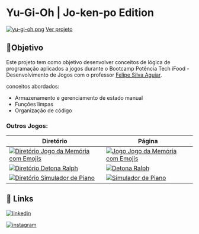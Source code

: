 # Yu-Gi-Oh | Jo-ken-po Edition


[![yu-gi-oh.png](https://i.postimg.cc/wBC4XWm6/yu-gi-oh.png)](https://postimg.cc/5Hmm1SgG)
[Ver projeto](https://euingridsouza.github.io/Jogo_de_cartas_Yu-Gi-Oh/)


## 🎯Objetivo
Este projeto tem como objetivo desenvolver conceitos de lógica de programação aplicados a jogos durante o Bootcamp Potência Tech iFood - Desenvolvimento de Jogos com o professor [Felipe Silva Aguiar](https://github.com/felipeAguiarCode).

conceitos abordados:

- Armazenamento e gerenciamento de estado manual
- Funções limpas
- Organização de código


### Outros Jogos:
| Diretório  | Página|
| ------------- | ------------- |
| [![Diretório Jogo da Memória com Emojis](https://img.shields.io/badge/Jogo_da_memória_com_Emojis-black?style=for-the-badge&logo=github&logoColor=white)](https://github.com/EuIngridSouza/Jogo_da_memoria)  | [![Jogo Jogo da Memória com Emojis](https://img.shields.io/badge/Jogo_da_memória_com_Emojis-black?style=for-the-badge&logoColor=white)](https://euingridsouza.github.io/Jogo_da_memoria/)  |
| [![Diretório Detona Ralph](https://img.shields.io/badge/Detona_Ralph-black?style=for-the-badge&logo=github&logoColor=white)](https://github.com/EuIngridSouza/Game_Detona-Ralph)  | [![Detona Ralph](https://img.shields.io/badge/Detona_Ralph-black?style=for-the-badge&logoColor=white)](https://euingridsouza.github.io/Game_Detona-Ralph/)  |
| [![Diretório Simulador de Piano](https://img.shields.io/badge/Simulador_de_Piano-black?style=for-the-badge&logo=github&logoColor=white)](https://github.com/EuIngridSouza/Simulador_de_Piano)  | [![Simulador de Piano](https://img.shields.io/badge/Simulador_de_Piano-black?style=for-the-badge&logoColor=white)](https://euingridsouza.github.io/Simulador_de_Piano/)  |


## 🔗 Links

[![linkedin](https://img.shields.io/badge/linkedin-0A66C2?style=for-the-badge&logo=linkedin&logoColor=white)](https://www.linkedin.com/in/ingrid-coelho-de-abreu-de-souza?utm_source=share&utm_campaign=share_via&utm_content=profile&utm_medium=android_app)

[![instagram](https://img.shields.io/badge/instagram-833ab4?style=for-the-badge&logo=instagram&logoColor=white)](https://instagram.com/ingridcoelhoab.s?utm_source=qr&igshid=ZDExYjZkNGI0OA==)
